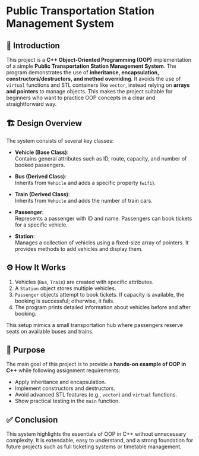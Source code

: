 # Public Transportation Station Management System

## 📖 Introduction
This project is a **C++ Object-Oriented Programming (OOP)** implementation of a simple **Public Transportation Station Management System**. The program demonstrates the use of **inheritance, encapsulation, constructors/destructors, and method overriding**. It avoids the use of `virtual` functions and STL containers like `vector`, instead relying on **arrays and pointers** to manage objects. This makes the project suitable for beginners who want to practice OOP concepts in a clear and straightforward way.

## 🏗️ Design Overview
The system consists of several key classes:

- **Vehicle (Base Class)**:  
  Contains general attributes such as ID, route, capacity, and number of booked passengers.  

- **Bus (Derived Class)**:  
  Inherits from `Vehicle` and adds a specific property (`wifi`).  

- **Train (Derived Class)**:  
  Inherits from `Vehicle` and adds the number of train cars.  

- **Passenger**:  
  Represents a passenger with ID and name. Passengers can book tickets for a specific vehicle.  

- **Station**:  
  Manages a collection of vehicles using a fixed-size array of pointers. It provides methods to add vehicles and display them.

## ⚙️ How It Works
1. Vehicles (`Bus`, `Train`) are created with specific attributes.  
2. A `Station` object stores multiple vehicles.  
3. `Passenger` objects attempt to book tickets. If capacity is available, the booking is successful; otherwise, it fails.  
4. The program prints detailed information about vehicles before and after booking.  

This setup mimics a small transportation hub where passengers reserve seats on available buses and trains.

## 🎯 Purpose
The main goal of this project is to provide a **hands-on example of OOP in C++** while following assignment requirements:
- Apply inheritance and encapsulation.  
- Implement constructors and destructors.  
- Avoid advanced STL features (e.g., `vector`) and `virtual` functions.  
- Show practical testing in the `main` function.  

## ✅ Conclusion
This system highlights the essentials of OOP in C++ without unnecessary complexity. It is extendable, easy to understand, and a strong foundation for future projects such as full ticketing systems or timetable management.

